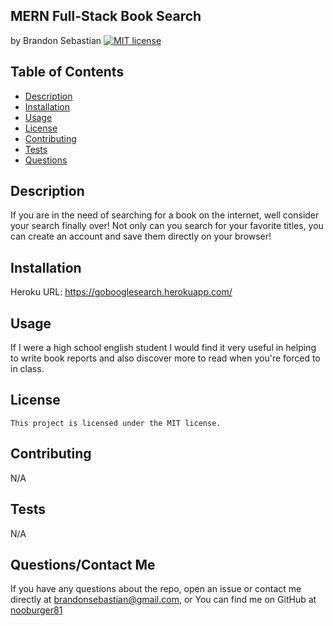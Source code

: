 ## MERN Full-Stack Book Search
  by Brandon Sebastian 
  [![MIT license](https://img.shields.io/badge/License-MIT-yellowgreen.svg)](https://lbesson.mit-license.org/)

  ## Table of Contents
  * [Description](#description)
  * [Installation](#installation)
  * [Usage](#usage)
  * [License](#license)
  * [Contributing](#contributing)
  * [Tests](#tests)
  * [Questions](#questions)

  ## Description
  If you are in the need of searching for a book on the internet, well consider your search finally over! Not only can you search for your favorite titles, you can create an account and save them directly on your browser!

  ## Installation
  Heroku URL: https://gobooglesearch.herokuapp.com/
  
  ## Usage
  If I were a high school english student I would find it very useful in helping to write book reports and also discover more to read when you're forced to in class.

  ## License
    This project is licensed under the MIT license.

  ## Contributing
  N/A

  ## Tests
  N/A

  ## Questions/Contact Me
  If you have any questions about the repo, open an issue or contact me directly at brandonsebastian@gmail.com, or
  You can find me on GitHub at [nooburger81](https://github.com/nooburger81)

